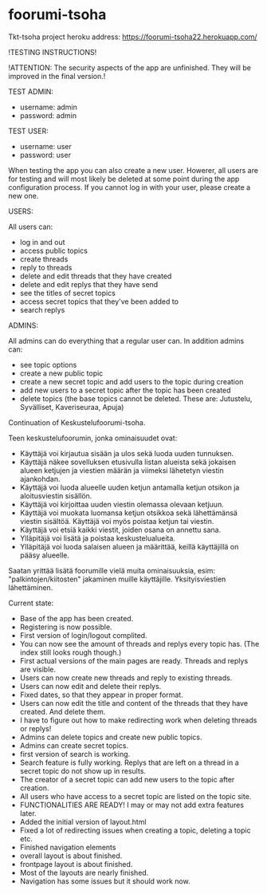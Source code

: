 # foorumi-tsoha

Tkt-tsoha project
heroku address: https://foorumi-tsoha22.herokuapp.com/

!TESTING INSTRUCTIONS!

!ATTENTION: The security aspects of the app are unfinished. They will be improved in the final version.!

TEST ADMIN:
- username: admin
- password: admin

TEST USER:
- username: user
- password: user

When testing the app you can also create a new user. Howerer, all users are for testing and will most likely be deleted at some point during the app configuration process. If you cannot log in with your user, please create a new one.

USERS:

All users can:
- log in and out
- access public topics
- create threads
- reply to threads
- delete and edit threads that they have created
- delete and edit replys that they have send
- see the titles of secret topics
- access secret topics that they've been added to
- search replys

ADMINS:

All admins can do everything that a regular user can.
In addition admins can:
- see topic options
- create a new public topic
- create a new secret topic and add users to the topic during creation
- add new users to a secret topic after the topic has been created
- delete topics (the base topics cannot be deleted. These are: Jutustelu, Syvälliset, Kaveriseuraa, Apuja)


Continuation of Keskustelufoorumi-tsoha.

Teen keskustelufoorumin, jonka ominaisuudet ovat:
- Käyttäjä voi kirjautua sisään ja ulos sekä luoda uuden tunnuksen.
- Käyttäjä näkee sovelluksen etusivulla listan alueista sekä jokaisen alueen ketjujen ja viestien määrän ja viimeksi   lähetetyn viestin ajankohdan.
- Käyttäjä voi luoda alueelle uuden ketjun antamalla ketjun otsikon ja aloitusviestin sisällön.
- Käyttäjä voi kirjoittaa uuden viestin olemassa olevaan ketjuun.
- Käyttäjä voi muokata luomansa ketjun otsikkoa sekä lähettämänsä viestin sisältöä. 
  Käyttäjä voi myös poistaa ketjun tai viestin. 
- Käyttäjä voi etsiä kaikki viestit, joiden osana on annettu sana. 
- Ylläpitäjä voi lisätä ja poistaa keskustelualueita. 
- Ylläpitäjä voi luoda salaisen alueen ja määrittää, keillä käyttäjillä on pääsy alueelle.

Saatan yrittää lisätä foorumille vielä muita ominaisuuksia, esim: "palkintojen/kiitosten" jakaminen muille käyttäjille. Yksityisviestien lähettäminen.


Current state:
- Base of the app has been created.
- Registering is now possible.
- First version of login/logout complited.
- You can now see the amount of threads and replys every topic has. (The index still looks rough though.)
- First actual versions of the main pages are ready. Threads and replys are visible.
- Users can now create new threads and reply to existing threads.
- Users can now edit and delete their replys.
- Fixed dates, so that they appear in proper format.
- Users can now edit the title and content of the threads that they have created. And delete them.
- I have to figure out how to make redirecting work when deleting threads or replys!
- Admins can delete topics and create new public topics.
- Admins can create secret topics.
- first version of search is working.
- Search feature is fully working. Replys that are left on a thread in a secret topic do not show up in results.
- The creator of a secret topic can add new users to the topic after creation.
- All users who have access to a secret topic are listed on the topic site.
- FUNCTIONALITIES ARE READY! I may or may not add extra features later.
- Added the initial version of layout.html
- Fixed a lot of redirecting issues when creating a topic, deleting a topic etc.
- Finished navigation elements
- overall layout is about finished.
- frontpage layout is about finished.
- Most of the layouts are nearly finished.
- Navigation has some issues but it should work now.
